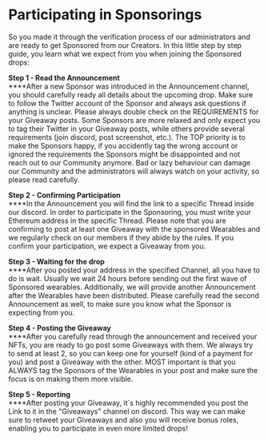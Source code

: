 # Participating in Sponsorings

So you made it through the verification process of our administrators and are ready to get Sponsored from our Creators. In this little step by step guide, you learn what we expect from you when joining the Sponsored drops:

**Step 1 - Read the Announcement**\
****After a new Sponsor was introduced in the Announcement channel, you should carefully ready all details about the upcoming drop. Make sure to follow the Twitter account of the Sponsor and always ask questions if anything is unclear. Please always double check on the REQUIREMENTS for your Giveaway posts. Some Sponsors are more relaxed and only expect you to tag their Twitter in your Giveaway posts, while others provide several requirements (join discord, post screenshot, etc.). The TOP priority is to make the Sponsors happy, if you accidently tag the wrong account or ignored the requirements the Sponsors might be disappointed and not reach out to our Community anymore. Bad or lazy behaviour can damage our Community and the administrators will always watch on your activity, so please read carefully.

**Step 2 - Confirming Participation**\
****In the Announcement you will find the link to a specific Thread inside our discord. In order to participate in the Sponsoring, you must write your Ethereum address in the specific Thread. Please note that you are confirming to post at least one Giveaway with the sponsored Wearables and we regularly check on our members if they abide by the rules. If you confirm your participation, we expect a Giveaway from you.

**Step 3 - Waiting for the drop**\
****After you posted your address in the specified Channel, all you have to do is wait. Usually we wait 24 hours before sending out the first wave of Sponsored wearables. Additionally, we will provide another Announcement after the Wearables have been distributed. Please carefully read the second Announcement as well, to make sure you know what the Sponsor is expecting from you.

**Step 4 - Posting the Giveaway**\
****After you carefully read through the announcement and received your NFTs, you are ready to go post some Giveaways with them. We always try to send at least 2, so you can keep one for yourself (kind of a payment for you) and post a Giveaway with the other. MOST important is that you ALWAYS tag the Sponsors of the Wearables in your post and make sure the focus is on making them more visible.&#x20;

**Step 5 - Reporting**\
****After posting your Giveaway, it´s highly recommended you post the Link to it in the "Giveaways" channel on discord. This way we can make sure to retweet your Giveaways and also you will receive bonus roles, enabling you to participate in even more limited drops!
